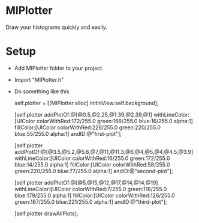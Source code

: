 MIPlotter
=========

Draw your histograms quickly and easily.

Setup
========
- Add MIPlotter folder to your project.
- Import "MIPlotter.h"
- Do something like this



  self.plotter = [[MIPlotter alloc] initInView:self.background];
  
  [self.plotter addPlotOf:@[@0.5,@2.25,@1.39,@2.39,@1]
            withLineColor:[UIColor colorWithRed:172/255.0 green:166/255.0 blue:16/255.0 alpha:1]
                fillColor:[UIColor colorWithRed:226/255.0 green:220/255.0 blue:55/255.0 alpha:1]
                    andID:@"first-plot"];
            
  [self.plotter addPlotOf:@[@3.5,@5.2,@5.6,@7,@11,@11.3,@6,@4,@5,@4,@4.5,@3.9]
            withLineColor:[UIColor colorWithRed:16/255.0 green:172/255.0 blue:14/255.0 alpha:1]
                fillColor:[UIColor colorWithRed:58/255.0 green:220/255.0 blue:77/255.0 alpha:1]
                    andID:@"second-plot"];
      
  [self.plotter addPlotOf:@[@5,@15,@12,@17,@14,@14,@19]
            withLineColor:[UIColor colorWithRed:7/255.0 green:118/255.0 blue:179/255.0 alpha:1]
                fillColor:[UIColor colorWithRed:126/255.0 green:187/255.0 blue:221/255.0 alpha:1]
                    andID:@"third-plot"];
      
      
  [self.plotter drawAllPlots];
